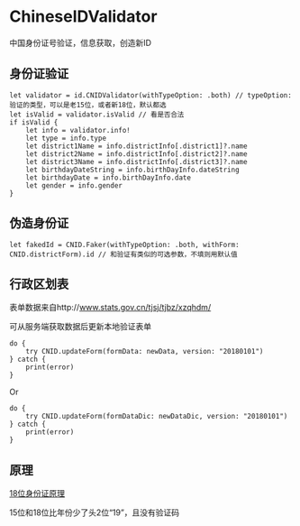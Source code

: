 # ChineseIDValidator
中国身份证号验证，信息获取，创造新ID


## 身份证验证

```
let validator = id.CNIDValidator(withTypeOption: .both) // typeOption: 验证的类型，可以是老15位，或者新18位，默认都选
let isValid = validator.isValid // 看是否合法
if isValid {
    let info = validator.info!
    let type = info.type
    let district1Name = info.districtInfo[.district1]?.name
    let district2Name = info.districtInfo[.district2]?.name
    let district3Name = info.districtInfo[.district3]?.name
    let birthdayDateString = info.birthDayInfo.dateString
    let birthdayDate = info.birthDayInfo.date
    let gender = info.gender
}

```


## 伪造身份证
```
let fakedId = CNID.Faker(withTypeOption: .both, withForm: CNID.districtForm).id // 和验证有类似的可选参数，不填则用默认值
```


## 行政区划表

表单数据来自http://www.stats.gov.cn/tjsj/tjbz/xzqhdm/

可从服务端获取数据后更新本地验证表单

```
do {
    try CNID.updateForm(formData: newData, version: "20180101")
} catch {
    print(error)
}
```

Or

```
do {
    try CNID.updateForm(formDataDic: newDataDic, version: "20180101")
} catch {
    print(error)
}
```


## 原理

[18位身份证原理](http://www.cnblogs.com/xudong-bupt/p/3293838.html) 

15位和18位比年份少了头2位“19”，且没有验证码